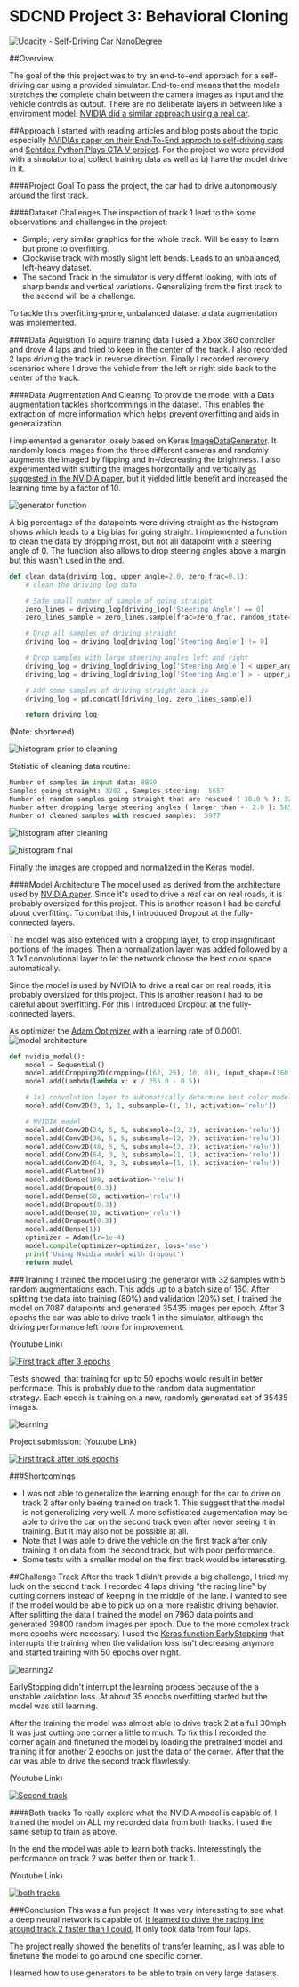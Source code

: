 # SDCND Project 3: Behavioral Cloning

[![Udacity - Self-Driving Car NanoDegree](https://s3.amazonaws.com/udacity-sdc/github/shield-carnd.svg)](http://www.udacity.com/drive)

##Overview

The goal of the this project was to try an end-to-end approach for a self-driving car using a provided simulator. End-to-end means that the models stretches the complete chain between the camera images as input and the vehicle controls as output. There are no deliberate layers in between like a enviroment model. [NVIDIA did a similar approach using a real car](https://devblogs.nvidia.com/parallelforall/deep-learning-self-driving-cars/).

##Approach
I started with reading articles and blog posts about the topic, especially [NVIDIAs paper on their End-To-End approch to self-driving cars](https://arxiv.org/abs/1604.07316) and [Sentdex Python Plays GTA V project](https://psyber.io/). For the project we were provided with a simulator to a) collect training data as well as b) have the model drive in it.

####Project Goal
To pass the project, the car had to drive autonomously around the first track.


####Dataset Challenges
The inspection of track 1 lead to the some observations and challenges in the project:
- Simple, very similar graphics for the whole track. Will be easy to learn but prone to overfitting.
- Clockwise track with mostly slight left bends. Leads to an unbalanced, left-heavy dataset.
- The second Track in the simulator is very differnt looking, with lots of sharp bends and vertical variations. Generalizing from the first track to the second will be a challenge.

To tackle this overfitting-prone, unbalanced dataset a data augmentation was implemented.

####Data Aquisition
To aquire training data I used a Xbox 360 controller and drove 4 laps and tried to keep in the center of the track. I also recorded 2 laps drivnig the track in reverse direction. Finally I recorded recovery scenarios where I drove the vehicle from the left or right side back to the center of the track.

####Data Augmentation And Cleaning
To provide the model with a Data augmentation tackles shortcommings in the dataset. This enables the extraction of more information which helps prevent overfitting and aids in generalization.

I implemented a generator losely based on Keras [ImageDataGenerator](https://keras.io/preprocessing/image/#imagedatagenerator). It randomly loads images from the three different cameras and randomly augments the imaged by flipping and in-/decreasing the brightness. I also experimented with shifting the images horizontally and vertically [as suggested in the NVIDIA paper](https://arxiv.org/abs/1604.07316), but it yielded little benefit and increased the learning time by a factor of 10.

![generator function](https://github.com/stefancyliax/CarND-Behavioral-Cloning-P3/raw/master/pic/generator.png)

A big percentage of the datapoints were driving straight as the histogram shows which leads to a big bias for going straight. I implemented a function to clean the data by dropping most, but not all datapoint with a steering angle of 0. The function also allows to drop steering angles above a margin but this wasn't used in the end.
```python
def clean_data(driving_log, upper_angle=2.0, zero_frac=0.1):
    # clean the driving log data

    # Safe small number of sample of going straight
    zero_lines = driving_log[driving_log['Steering Angle'] == 0]
    zero_lines_sample = zero_lines.sample(frac=zero_frac, random_state=42)

    # Drop all samples of driving straight
    driving_log = driving_log[driving_log['Steering Angle'] != 0]

    # Drop samples with large steering angles left and right
    driving_log = driving_log[driving_log['Steering Angle'] < upper_angle]
    driving_log = driving_log[driving_log['Steering Angle'] > - upper_angle]

    # Add some samples of driving straight back in
    driving_log = pd.concat([driving_log, zero_lines_sample])

    return driving_log
```
(Note: shortened)

![histogram prior to cleaning](https://github.com/stefancyliax/CarND-Behavioral-Cloning-P3/raw/master/pic/histogram_input.png)

Statistic of cleaning data routine:
```python
Number of samples in input data: 8859
Samples going straight: 3202 , Samples steering:  5657
Number of random samples going straight that are rescued ( 10.0 % ): 320
Number after dropping large steering angles ( larger than +- 2.0 ): 5657
Number of cleaned samples with rescued samples:  5977
```
![histogram after cleaning](https://github.com/stefancyliax/CarND-Behavioral-Cloning-P3/raw/master/pic/histogram_clean.png)

![histogram final](https://github.com/stefancyliax/CarND-Behavioral-Cloning-P3/raw/master/pic/histogram_final.png)

Finally the images are cropped and normalized in the Keras model.


####Model Architecture
The model used as derived from the architecture used by [NVIDIA paper](https://arxiv.org/abs/1604.07316). Since it's used to drive a real car on real roads, it is probably oversized for this project. This is another reason I had be careful about overfitting. To combat this, I introduced Dropout at the fully-connected layers.

The model was also extended with a cropping layer, to crop insignificant portions of the images. Then a normalization layer was added followed by a 3 1x1 convolutional layer to let the network choose the best color space automatically.

Since the model is used by NVIDIA to drive a real car on real roads, it is probably oversized for this project. This is another reason I had to be careful about overfitting. For this I introduced Dropout at the fully-connected layers.

As optimizer the [Adam Optimizer](https://keras.io/optimizers/#adam) with a learning rate of 0.0001.
![model architecture](https://github.com/stefancyliax/CarND-Behavioral-Cloning-P3/raw/master/pic/network_arch.jpg)

```python
def nvidia_model():
    model = Sequential()
    model.add(Cropping2D(cropping=((62, 25), (0, 0)), input_shape=(160, 320, 3)))
    model.add(Lambda(lambda x: x / 255.0 - 0.5))

    # 1x1 convolution layer to automatically determine best color model
    model.add(Conv2D(3, 1, 1, subsample=(1, 1), activation='relu'))

    # NVIDIA model
    model.add(Conv2D(24, 5, 5, subsample=(2, 2), activation='relu'))
    model.add(Conv2D(36, 5, 5, subsample=(2, 2), activation='relu'))
    model.add(Conv2D(48, 5, 5, subsample=(2, 2), activation='relu'))
    model.add(Conv2D(64, 3, 3, subsample=(1, 1), activation='relu'))
    model.add(Conv2D(64, 3, 3, subsample=(1, 1), activation='relu'))
    model.add(Flatten())
    model.add(Dense(100, activation='relu'))
    model.add(Dropout(0.3))
    model.add(Dense(50, activation='relu'))
    model.add(Dropout(0.3))
    model.add(Dense(10, activation='relu'))
    model.add(Dropout(0.3))
    model.add(Dense(1))
    optimizer = Adam(lr=1e-4)
    model.compile(optimizer=optimizer, loss='mse')
    print('Using Nvidia model with dropout')
    return model
```

###Training
I trained the model using the generator with 32 samples with 5 random augmentations each. This adds up to a batch size of 160.
After splitting the data into training (80%) and validation (20%) set, I trained the model on 7087 datapoints and generated 35435 images per epoch. After 3 epochs the car was able to drive track 1 in the simulator, although the driving performance left room for improvement.

(Youtube Link)

[![First track after 3 epochs](http://img.youtube.com/vi/jsZM1ltgY8Q/0.jpg)](https://www.youtube.com/watch?v=jsZM1ltgY8Q)

Tests showed, that training for up to 50 epochs would result in better performace. This is probably due to the random data augmentation strategy. Each epoch is training on a new, randomly generated set of 35435 images.

![learning](https://github.com/stefancyliax/CarND-Behavioral-Cloning-P3/raw/master/pic/learning.jpg)


Project submission: (Youtube Link)

[![First track after lots  epochs](http://img.youtube.com/vi/AczlYRb4m-o/0.jpg)](https://www.youtube.com/watch?v=AczlYRb4m-o)

###Shortcomings
- I was not able to generalize the learning enough for the car to drive on track 2 after only beeing trained on track 1. This suggest that the model is not generalizing very well. A more sofisticated augementation may be able to drive the car on the second track even after never seeing it in training. But it may also not be possible at all.
- Note that I was able to drive the vehicle on the first track after only training it on data from the second track, but with poor performance.
- Some tests with a smaller model on the first track would be interessting.


##Challenge Track
After the track 1 didn't provide a big challenge, I tried my luck on the second track. I recorded 4 laps driving "the racing line" by cutting corners instead of keeping in the middle of the lane. I wanted to see if the model would be able to pick up on a more realistic driving behavior.
After splitting the data I trained the model on 7960 data points and generated 39800 random images per epoch. Due to the more complex track more epochs were necessary. I used the [Keras function EarlyStopping](https://faroit.github.io/keras-docs/1.2.2/callbacks/#earlystopping) that interrupts the training when the validation loss isn't decreasing anymore and started training with 50 epochs over night.

![learning2](https://github.com/stefancyliax/CarND-Behavioral-Cloning-P3/raw/master/pic/learning2.jpg)

EarlyStopping didn't interrupt the learning process because of the a unstable validation loss. At about 35 epochs overfitting started but the model was still learning.

After the training the model was almost able to drive track 2 at a full 30mph. It was just cutting one corner a little to much. To fix this I recorded the corner again and  finetuned the model by loading the pretrained model and training it for another 2 epochs on just the data of the corner. After that the car was able to drive the second track flawlessly.

(Youtube Link)

[![Second track](http://img.youtube.com/vi/znv4QANUcTw/0.jpg)](https://www.youtube.com/watch?v=znv4QANUcTw)

####Both tracks
To really explore what the NVIDIA model is capable of, I trained the model on ALL my recorded data from both tracks. I used the same setup to train as above.

In the end the model was able to learn both tracks. Interesstingly the performance on track 2 was better then on track 1.

(Youtube Link)

[![both tracks](http://img.youtube.com/vi/_v2axYfc7MU/0.jpg)](https://www.youtube.com/watch?v=_v2axYfc7MU)


###Conclusion
This was a fun project! It was very interessting to see what a deep neural network is capable of. [It learned to drive the racing line around track 2 faster than I could.](https://www.youtube.com/watch?v=YkSBKT-wS68) It only took data from four laps.

The project really showed the benefits of transfer learning, as I was able to finetune the model to go around one specific corner.

I learned how to use generators to be able to train on very large datasets.
